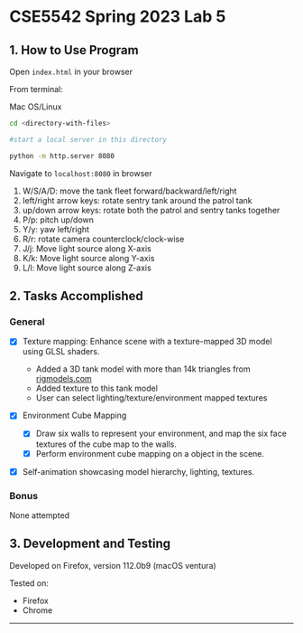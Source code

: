 # CSE5542 Spring 2023 Lab 5

## 1. How to Use Program

Open ```index.html``` in your browser

From terminal:

Mac OS/Linux
```bash
cd <directory-with-files>

#start a local server in this directory

python -m http.server 8080

```
Navigate to ```localhost:8080``` in browser

1. W/S/A/D: move the tank fleet forward/backward/left/right
2. left/right arrow keys: rotate sentry tank around the patrol tank
3. up/down arrow keys: rotate both the patrol and sentry tanks together
4. P/p: pitch up/down
5. Y/y: yaw left/right
6. R/r: rotate camera counterclock/clock-wise
7. J/j: Move light source along X-axis
8. K/k: Move light source along Y-axis
9.  L/l: Move light source along Z-axis
   
## 2. Tasks Accomplished

### General
- [x] Texture mapping:  Enhance scene with a texture-mapped 3D model using GLSL shaders. 
  - Added a 3D tank model with more than 14k triangles from [rigmodels.com](https://rigmodels.com/model.php?view=Tank-3d-model__LINQSS8FNN3UF1XOZM6LIC43A)
  - Added texture to this tank model
  - User can select lighting/texture/environment mapped textures

- [x] Environment Cube Mapping
  - [x] Draw six walls to represent your environment, and map the six face textures of the cube map to the walls. 
  - [x] Perform environment cube mapping on a object in the scene. 
  
- [x] Self-animation showcasing model hierarchy, lighting, textures.

### Bonus
None attempted

## 3. Development and Testing

Developed on Firefox, version 112.0b9 (macOS ventura)

Tested on:
- Firefox
- Chrome

---
